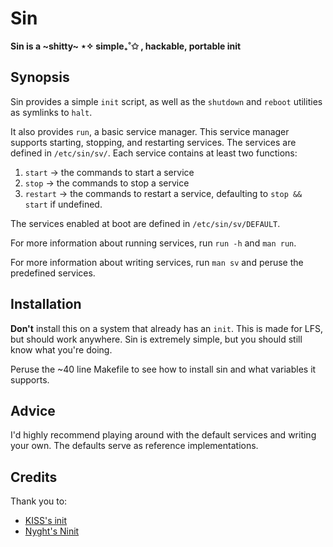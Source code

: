# Sin

**Sin is a ~shitty~ ⋆✧ simple₊˚✩ , hackable, portable init**

## Synopsis
Sin provides a simple `init` script, as well as the `shutdown` and `reboot`
utilities as symlinks to `halt`.

It also provides `run`, a basic service manager. This service manager supports
starting, stopping, and restarting services. The services are defined in
`/etc/sin/sv/`. Each service contains at least two functions:
1. `start`   -> the commands to start a service
2. `stop`    -> the commands to stop a service
3. `restart` -> the commands to restart a service, defaulting to `stop && start`
   if undefined.

The services enabled at boot are defined in `/etc/sin/sv/DEFAULT`.

For more information about running services, run `run -h` and `man run`.

For more information about writing services, run `man sv` and peruse the
predefined services.

## Installation
**Don't** install this on a system that already has an `init`. This is made for
LFS, but should work anywhere. Sin is extremely simple, but you should still
know what you're doing.

Peruse the ~40 line Makefile to see how to install sin and what variables it
supports.

## Advice
I'd highly recommend playing around with the default services and writing your
own. The defaults serve as reference implementations.

## Credits
Thank you to:
- [KISS's init](https://github.com/kisslinux/init)
- [Nyght's Ninit](https://git.disroot.org/nyght/ninit)
